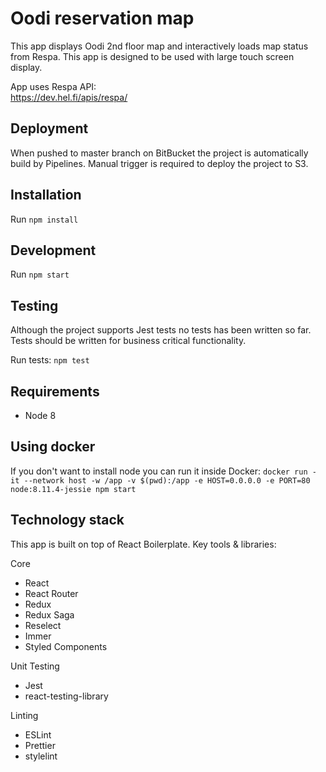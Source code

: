 # Oodi reservation map

This app displays Oodi 2nd floor map and interactively loads map status from Respa. This app is designed to be used with large touch screen display.

App uses Respa API:  
https://dev.hel.fi/apis/respa/

## Deployment

When pushed to master branch on BitBucket the project is automatically build by Pipelines. Manual trigger is required to deploy the project to S3.

## Installation

Run `npm install`

## Development

Run `npm start`

## Testing

Although the project supports Jest tests no tests has been written so far. Tests should be written for business critical functionality.

Run tests: `npm test`

## Requirements

- Node 8

## Using docker

If you don't want to install node you can run it inside Docker:
`docker run -it --network host -w /app -v $(pwd):/app -e HOST=0.0.0.0 -e PORT=80 node:8.11.4-jessie npm start`

## Technology stack

This app is built on top of React Boilerplate. Key tools & libraries:

Core

- React
- React Router
- Redux
- Redux Saga
- Reselect
- Immer
- Styled Components

Unit Testing

- Jest
- react-testing-library

Linting

- ESLint
- Prettier
- stylelint
